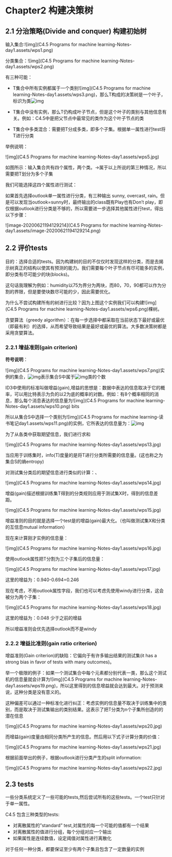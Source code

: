 # Chapter2 构建决策树

## 2.1 分治策略(Divide and conquer) 构建初始树

输入集合:![img](C4.5 Programs for machine learning-Notes-day1.assets/wps1.png)

分类集合：![img](C4.5 Programs for machine learning-Notes-day1.assets/wps2.png)

有三种可能：

- T集合中所有实例都属于一个类别![img](C4.5 Programs for machine learning-Notes-day1.assets/wps3.png)，那么T构成的决策树是一个叶子，标识为类![img](file:///C:\Users\Will\AppData\Local\Temp\ksohtml7816\wps4.png)

- T集合中没有实例，那么T仍构成叶子节点，但是这个叶子的类别与其他信息有关。例如：C4.5中是把父节点中最常见的类作为这个叶子节点的类

- T集合中多类混合：需要把T分成多类，即多个子集。根据单一属性进行test将T进行分类

举例说明：

![img](C4.5 Programs for machine learning-Notes-day1.assets/wps5.jpg) 

如图所示：输入集合共有四个属性，两个类。→属于以上所说的第三种情况，所以需要把T划分为多个子集

我们可能选择这四个属性进行测试：

如果首先选择outlook单一属性进行分类，有三种输出 sunny, overcast, rain。但是可以发现当outlook=sunny时，最终输出的class既有Play也有Don’t play，即仅根据outlook进行分类是不够的，所以需要进一步选择其他属性进行test，得出以下步骤：

![image-20200621194129214](C4.5 Programs for machine learning-Notes-day1.assets/image-20200621194129214.png)

## 2.2 评价tests

目的：选择合适的tests。因为构建树的目的不仅仅时发现这样的分类，而是去揭示树真正的结构以使其有预测的能力。我们需要每个叶子节点有尽可能多的实例，即分类有尽可能少的块(blocks)。

这句话我理解为例如：humidity以75为界分为两块，而80，70，90都可以作为分割的界限，但是要使块数尽可能的少，因此需要优化。

为什么不尝试构建所有的树进行比较？因为上图这个实例我们可以构建![img](C4.5 Programs for machine learning-Notes-day1.assets/wps6.png)棵树。

贪婪算法（greedy algorithm）：在每一步选择中都采取在当前状态下最好或最优（即最有利）的选择，从而希望导致结果是最好或最优的算法。大多数决策树都是采用贪婪算法。

### 2.2.1 增益准则(gain criterion)

**符号说明**：

![img](C4.5 Programs for machine learning-Notes-day1.assets/wps7.png)实例的集合，![img](file:///C:\Users\Will\AppData\Local\Temp\ksohtml7816\wps8.png)表示集合S中属于![img](file:///C:\Users\Will\AppData\Local\Temp\ksohtml7816\wps9.png)类的个数

ID3中使用的标准叫做增益(gain),增益的思想是：数据中表达的信息取决于它的概率，可以用比特表示为负的以2为底的概率的对数。例如：有8个概率相同的消息，那么每个消息表达的信息量为![img](C4.5 Programs for machine learning-Notes-day1.assets/wps10.png) bits

所以从集合S中选择一个类别为![img](C4.5 Programs for machine learning-读书笔记day1.assets/wps11.png)的实例，它所表达的信息量为：![img](file:///C:\Users\Will\AppData\Local\Temp\ksohtml7816\wps12.png)

为了从各类中获取期望信息，我们进行求和

![img](C4.5 Programs for machine learning-Notes-day1.assets/wps13.jpg) 

当应用于训练集时，info(T)度量的是将T进行分类所需要的信息量。(这也称之为集合S的熵entropy)

对测试集分类后的期望信息进行类似的计算：、

![img](C4.5 Programs for machine learning-Notes-day1.assets/wps14.jpg) 

增益(gain)描述根据训练集T得到的分类规则应用于测试集X时，得到的信息差距。

![img](C4.5 Programs for machine learning-Notes-day1.assets/wps15.jpg) 

增益准则的目的就是选择一个test是的增益(gain)最大化。（也叫做测试集X和分类的互信息mutual information）

现在来计算刚才实例的信息量：

![img](C4.5 Programs for machine learning-Notes-day1.assets/wps16.jpg) 

使用outlook属性把T分割为三个子集后的信息量：

![img](C4.5 Programs for machine learning-Notes-day1.assets/wps17.jpg) 

这里的增益为：0.940-0.694=0.246

现在考虑，不用outlook属性字段，我们也可以考虑先使用windy进行分类，这会被分为两个子集：

![img](C4.5 Programs for machine learning-Notes-day1.assets/wps18.jpg) 

这里的增益为：0.048 少于之前的增益

所以增益准则会优先选择outlook而不是windy

### 2.2.2 增益比准则(gain ratio criterion)

增益准则(Gain criterion)的缺陷：它偏向于有许多输出结果的测试集(it has a strong bias in favor of tests with many outcomes)。

举一个极限的例子：如果一个测试集合中每个元素都分别代表一类，那么这个测试机的信息量就会计算为![img](C4.5 Programs for machine learning-Notes-day1.assets/wps19.png)，所以这里得到的信息增益就会达到最大。对于预测来说，这种分类是没有意义的。

这种偏差可以通过一种标准化进行纠正：考虑实例的信息量不取决于训练集中的类别，而是取决于测试集输出的类别结果。这表示了把T分类为n个子集所创造的的潜在信息

![img](C4.5 Programs for machine learning-Notes-day1.assets/wps20.jpg) 

而增益(gain)度量由相同分类所产生的信息。然后用以下式子计算分类的价值：

![img](C4.5 Programs for machine learning-Notes-day1.assets/wps21.jpg) 

根据前面举出的例子，根据outlook进行分类产生的split information:

![img](C4.5 Programs for machine learning-Notes-day1.assets/wps22.jpg) 

## 2.3 tests

一些分类系统定义了一些可能的tests,然后尝试所有的这些tests。一个test只针对于单一属性。

C4.5 包含三种类型的tests:

- 对离散属性的”standard” test,对属性的每一个可能的值都有一个结果
- 对离散属性的值进行分组，每个分组对应一个输出
- 如果属性是连续数值，设定阈值对属性进行离散化

对于任何一种分类，都要保证至少有两个子集且包含了一定数量的实例